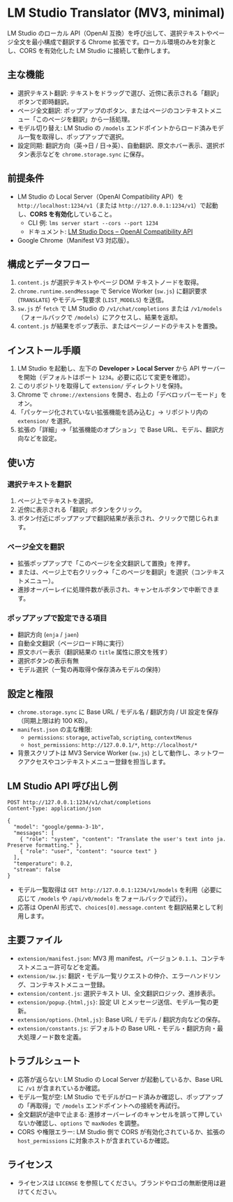 # LM Studio Translator (MV3, minimal)

LM Studio のローカル API（OpenAI 互換）を呼び出して、選択テキストやページ全文を最小構成で翻訳する Chrome 拡張です。ローカル環境のみを対象とし、CORS を有効化した LM Studio に接続して動作します。

## 主な機能
- 選択テキスト翻訳: テキストをドラッグで選び、近傍に表示される「翻訳」ボタンで即時翻訳。
- ページ全文翻訳: ポップアップのボタン、またはページのコンテキストメニュー「このページを翻訳」から一括処理。
- モデル切り替え: LM Studio の `/models` エンドポイントからロード済みモデル一覧を取得し、ポップアップで選択。
- 設定同期: 翻訳方向（英→日 / 日→英）、自動翻訳、原文ホバー表示、選択ボタン表示などを `chrome.storage.sync` に保存。

## 前提条件
- LM Studio の Local Server（OpenAI Compatibility API）を `http://localhost:1234/v1`（または `http://127.0.0.1:1234/v1`）で起動し、**CORS を有効化**していること。
  - CLI 例: `lms server start --cors --port 1234`
  - ドキュメント: [LM Studio Docs – OpenAI Compatibility API](https://lmstudio.ai/docs/local-server/openai-compatibility-api)
- Google Chrome（Manifest V3 対応版）。

## 構成とデータフロー
1. `content.js` が選択テキストやページ DOM テキストノードを取得。
2. `chrome.runtime.sendMessage` で Service Worker (`sw.js`) に翻訳要求 (`TRANSLATE`) やモデル一覧要求 (`LIST_MODELS`) を送信。
3. `sw.js` が `fetch` で LM Studio の `/v1/chat/completions` または `/v1/models`（フォールバックで `/models`）にアクセスし、結果を返却。
4. `content.js` が結果をポップ表示、またはページノードのテキストを置換。

## インストール手順
1. LM Studio を起動し、左下の **Developer > Local Server** から API サーバーを開始（デフォルトはポート `1234`。必要に応じて変更を確認）。
2. このリポジトリを取得して `extension/` ディレクトリを保持。
3. Chrome で `chrome://extensions` を開き、右上の「デベロッパーモード」をオン。
4. 「パッケージ化されていない拡張機能を読み込む」→ リポジトリ内の `extension/` を選択。
5. 拡張の「詳細」→「拡張機能のオプション」で Base URL、モデル、翻訳方向などを設定。

## 使い方
### 選択テキストを翻訳
1. ページ上でテキストを選択。
2. 近傍に表示される「翻訳」ボタンをクリック。
3. ボタン付近にポップアップで翻訳結果が表示され、クリックで閉じられます。

### ページ全文を翻訳
- 拡張ポップアップで「このページを全文翻訳して置換」を押す。
- または、ページ上で右クリック→「このページを翻訳」を選択（コンテキストメニュー）。
- 進捗オーバーレイに処理件数が表示され、キャンセルボタンで中断できます。

### ポップアップで設定できる項目
- 翻訳方向 (`enja` / `jaen`)
- 自動全文翻訳（ページロード時に実行）
- 原文ホバー表示（翻訳結果の `title` 属性に原文を残す）
- 選択ボタンの表示有無
- モデル選択（一覧の再取得や保存済みモデルの保持）

## 設定と権限
- `chrome.storage.sync` に Base URL / モデル名 / 翻訳方向 / UI 設定を保存（同期上限は約 100 KB）。
- `manifest.json` の主な権限:
  - `permissions`: `storage`, `activeTab`, `scripting`, `contextMenus`
  - `host_permissions`: `http://127.0.0.1/*`, `http://localhost/*`
- 背景スクリプトは MV3 Service Worker (`sw.js`) として動作し、ネットワークアクセスやコンテキストメニュー登録を担当します。

## LM Studio API 呼び出し例
```http
POST http://127.0.0.1:1234/v1/chat/completions
Content-Type: application/json

{
  "model": "google/gemma-3-1b",
  "messages": [
    { "role": "system", "content": "Translate the user's text into ja. Preserve formatting." },
    { "role": "user", "content": "source text" }
  ],
  "temperature": 0.2,
  "stream": false
}
```

- モデル一覧取得は `GET http://127.0.0.1:1234/v1/models` を利用（必要に応じて `/models` や `/api/v0/models` をフォールバックで試行）。
- 応答は OpenAI 形式で、`choices[0].message.content` を翻訳結果として利用します。

## 主要ファイル
- `extension/manifest.json`: MV3 用 manifest。バージョン `0.1.1`、コンテキストメニュー許可などを定義。
- `extension/sw.js`: 翻訳・モデル一覧リクエストの仲介、エラーハンドリング、コンテキストメニュー登録。
- `extension/content.js`: 選択テキスト UI、全文翻訳ロジック、進捗表示。
- `extension/popup.{html,js}`: 設定 UI とメッセージ送信、モデル一覧の更新。
- `extension/options.{html,js}`: Base URL / モデル / 翻訳方向などの保存。
- `extension/constants.js`: デフォルトの Base URL・モデル・翻訳方向・最大処理ノード数を定義。

## トラブルシュート
- 応答が返らない: LM Studio の Local Server が起動しているか、Base URL に `/v1` が含まれているか確認。
- モデル一覧が空: LM Studio でモデルがロード済みか確認し、ポップアップの「再取得」で `/models` エンドポイントへの接続を再試行。
- 全文翻訳が途中で止まる: 進捗オーバーレイのキャンセルを誤って押していないか確認し、`options` で `maxNodes` を調整。
- CORS や権限エラー: LM Studio 側で CORS が有効化されているか、拡張の `host_permissions` に対象ホストが含まれているか確認。

## ライセンス
- ライセンスは `LICENSE` を参照してください。ブランドやロゴの無断使用は避けてください。
